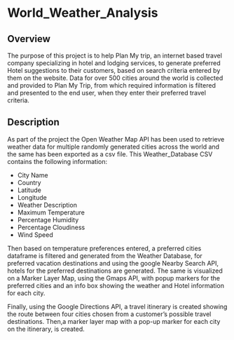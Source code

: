 # World_Weather_Analysis

## **Overview**

The purpose of this project is to help Plan My trip, an internet based travel company specializing in hotel and lodging services, to generate preferred Hotel suggestions to their customers, based on search criteria entered by them on the website. Data for over 500 cities around the world is collected and provided to Plan My Trip, from which required information is filtered and presented to the end user, when they enter their preferred travel criteria.

## **Description**
As part of the project the Open Weather Map API has been used to retrieve weather data for multiple randomly generated cities across the world and the same has been exported as a csv file. This Weather_Database CSV contains the following information:
- City Name
- Country
- Latitude
- Longitude
- Weather Description
- Maximum Temperature
- Percentage Humidity
- Percentage Cloudiness
- Wind Speed

Then based on temperature preferences entered, a preferred cities dataframe is filtered and generated from the Weather Database, for preferred vacation destinations and using the google Nearby Search API, hotels for the preferred destinations are generated. The same is visualized on a Marker Layer Map, using the Gmaps API, with popup markers for the preferred cities and an info box showing the weather and Hotel information for each city.

Finally, using the Google Directions API, a travel itinerary is created showing the route between four cities chosen from a customer’s possible travel destinations. Then,a marker layer map with a pop-up marker for each city on the itinerary, is created.